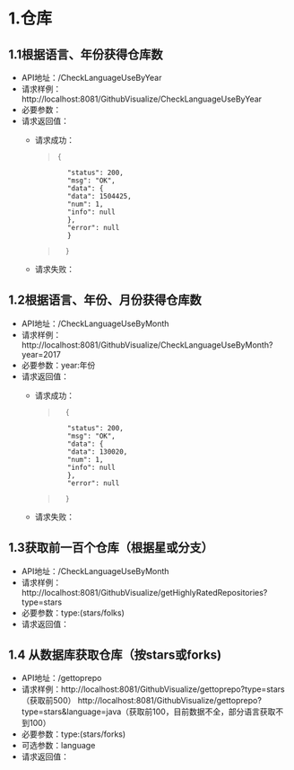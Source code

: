 # 1.仓库

## 1.1根据语言、年份获得仓库数
- API地址：/CheckLanguageUseByYear
- 请求样例：http://localhost:8081/GithubVisualize/CheckLanguageUseByYear
- 必要参数：
- 请求返回值：
    -   请求成功：
        
        >     {
					"status": 200,
					"msg": "OK",
					"data": {
					"data": 1504425,
					"num": 1,
					"info": null
					},
					"error": null
					}
		>		}

    -   请求失败：
        >       

## 1.2根据语言、年份、月份获得仓库数
- API地址：/CheckLanguageUseByMonth
- 请求样例：http://localhost:8081/GithubVisualize/CheckLanguageUseByMonth?year=2017
- 必要参数：year:年份
- 请求返回值：
    -   请求成功：

        >       {
					"status": 200,
					"msg": "OK",
					"data": {
					"data": 130020,
					"num": 1,
					"info": null
					},
					"error": null
		>		}
    -   请求失败：


## 1.3获取前一百个仓库（根据星或分支）
- API地址：/CheckLanguageUseByMonth
- 请求样例：http://localhost:8081/GithubVisualize/getHighlyRatedRepositories?type=stars
- 必要参数：type:(stars/folks)
- 请求返回值：

## 1.4 从数据库获取仓库（按stars或forks)
- API地址：/gettoprepo
- 请求样例：http://localhost:8081/GithubVisualize/gettoprepo?type=stars（获取前500）
            http://localhost:8081/GithubVisualize/gettoprepo?type=stars&language=java（获取前100，目前数据不全，部分语言获取不到100）
- 必要参数：type:(stars/forks)
- 可选参数：language
- 请求返回值：
